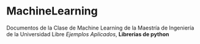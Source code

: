 # MachineLearning
Documentos de la Clase de Machine Learning de la Maestría de Ingeniería de la Universidad Libre
_Ejemplos Aplicados_, **Librerias de python**
